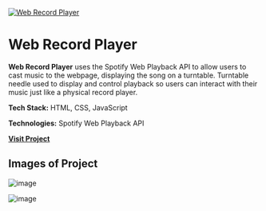 [![Web Record Player](https://github.com/user-attachments/assets/38946663-f850-435b-b18d-1b782649026b)](https://recordplayer.vercel.app/)

# Web Record Player
**Web Record Player** uses the Spotify Web Playback API to allow users to cast music to the webpage, displaying the song on a turntable. Turntable needle used to display and control playback so users can interact with their music just like a physical record player.

**Tech Stack:** HTML, CSS, JavaScript

**Technologies:** Spotify Web Playback API

[**Visit Project**](https://recordplayer.vercel.app/)

## Images of Project
![image](https://github.com/user-attachments/assets/f5a74952-e591-49c9-b413-25d3b5968bf6)

![image](https://github.com/user-attachments/assets/82dd5214-0fbc-443c-b38c-437fc0700f94)
